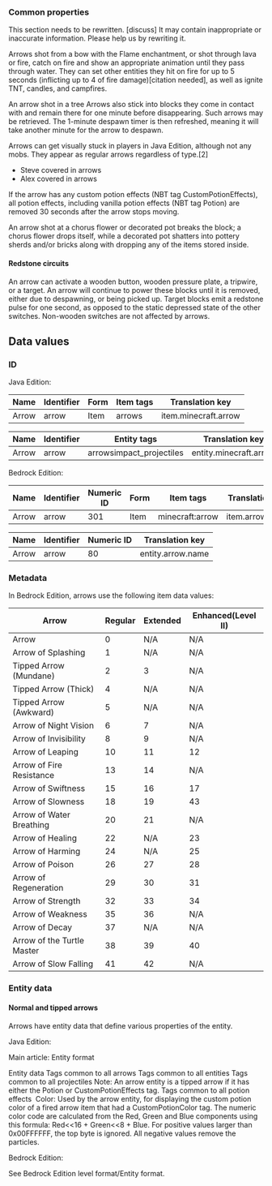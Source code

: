 ### Common properties

  

This section needs to be rewritten. [discuss]
It may contain inappropriate or inaccurate information. Please help us by rewriting it.


Arrows shot from a bow with the Flame enchantment, or shot through lava or fire, catch on fire and show an appropriate animation until they pass through water. They can set other entities they hit on fire for up to 5 seconds (inflicting up to 4 of fire damage)[citation needed], as well as ignite TNT, candles, and campfires.

An arrow shot in a tree
Arrows also stick into blocks they come in contact with and remain there for one minute before disappearing. Such arrows may be retrieved. The 1-minute despawn timer is then refreshed, meaning it will take another minute for the arrow to despawn.

Arrows can get visually stuck in players in Java Edition, although not any mobs. They appear as regular arrows regardless of type.[2]

- Steve covered in arrows
- Alex covered in arrows

If the arrow has any custom potion effects (NBT tag CustomPotionEffects), all potion effects, including vanilla potion effects (NBT tag Potion) are removed 30 seconds after the arrow stops moving.

An arrow shot at a chorus flower or decorated pot breaks the block; a chorus flower drops itself, while a decorated pot shatters into pottery sherds and/or bricks along with dropping any of the items stored inside.

#### Redstone circuits
An arrow can activate a wooden button, wooden pressure plate, a tripwire, or a target. An arrow will continue to power these blocks until it is removed, either due to despawning, or being picked up. Target blocks emit a redstone pulse for one second, as opposed to the static depressed state of the other switches. Non-wooden switches are not affected by arrows.

## Data values
### ID
Java Edition:

| Name  | Identifier | Form | Item tags | Translation key      |
|-------|------------|------|-----------|----------------------|
| Arrow | arrow      | Item | arrows    | item.minecraft.arrow |

| Name  | Identifier | Entity tags              | Translation key        |
|-------|------------|--------------------------|------------------------|
| Arrow | arrow      | arrowsimpact_projectiles | entity.minecraft.arrow |

Bedrock Edition:

| Name  | Identifier | Numeric ID | Form | Item tags       | Translation key |
|-------|------------|------------|------|-----------------|-----------------|
| Arrow | arrow      | 301        | Item | minecraft:arrow | item.arrow.name |

| Name  | Identifier | Numeric ID | Translation key   |
|-------|------------|------------|-------------------|
| Arrow | arrow      | 80         | entity.arrow.name |

### Metadata
In Bedrock Edition, arrows use the following item data values:

| Arrow                      | Regular | Extended | Enhanced(Level II) |
|----------------------------|---------|----------|--------------------|
| Arrow                      | 0       | N/A      | N/A                |
| Arrow of Splashing         | 1       | N/A      | N/A                |
| Tipped Arrow (Mundane)     | 2       | 3        | N/A                |
| Tipped Arrow (Thick)       | 4       | N/A      | N/A                |
| Tipped Arrow (Awkward)     | 5       | N/A      | N/A                |
| Arrow of Night Vision      | 6       | 7        | N/A                |
| Arrow of Invisibility      | 8       | 9        | N/A                |
| Arrow of Leaping           | 10      | 11       | 12                 |
| Arrow of Fire Resistance   | 13      | 14       | N/A                |
| Arrow of Swiftness         | 15      | 16       | 17                 |
| Arrow of Slowness          | 18      | 19       | 43                 |
| Arrow of Water Breathing   | 20      | 21       | N/A                |
| Arrow of Healing           | 22      | N/A      | 23                 |
| Arrow of Harming           | 24      | N/A      | 25                 |
| Arrow of Poison            | 26      | 27       | 28                 |
| Arrow of Regeneration      | 29      | 30       | 31                 |
| Arrow of Strength          | 32      | 33       | 34                 |
| Arrow of Weakness          | 35      | 36       | N/A                |
| Arrow of Decay             | 37      | N/A      | N/A                |
| Arrow of the Turtle Master | 38      | 39       | 40                 |
| Arrow of Slow Falling      | 41      | 42       | N/A                |

### Entity data
#### Normal and tipped arrows
Arrows have entity data that define various properties of the entity.

Java Edition:

Main article: Entity format

 Entity data
Tags common to all arrows
Tags common to all entities
Tags common to all projectiles
Note: An arrow entity is a tipped arrow if it has either the Potion or CustomPotionEffects tag.
Tags common to all potion effects
 Color: Used by the arrow entity, for displaying the custom potion color of a fired arrow item that had a CustomPotionColor tag.  The numeric color code are calculated from the Red, Green and Blue components using this formula: Red<<16 + Green<<8 + Blue. For positive values larger than 0x00FFFFFF, the top byte is ignored. All negative values remove the particles.

Bedrock Edition:

See Bedrock Edition level format/Entity format.

